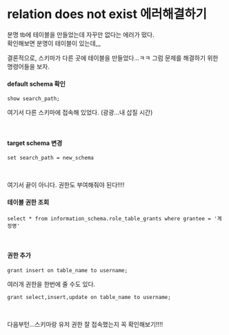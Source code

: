 # relation does not exist 에러해결하기

분명 tb에 테이블을 만들었는데 자꾸만 없다는 에러가 떴다.   
확인해보면 분명이 테이블이 있는데,,,   

결론적으로, 스키마가 다른 곳에 테이블을 만들었다...ㅋㅋ
그럼 문제를 해결하기 위한 명령어들을 보자.   

#### default schema 확인

```
show search_path;
```
여기서 다른 스키마에 접속해 있었다. (광광...내 삽질 시간)

</br>

#### target schema 변경

```
set search_path = new_schema
```

</br>

여기서 끝이 아니다. 권한도 부여해줘야 된다!!!!

#### 테이블 권한 조회

```
select * from information_schema.role_table_grants where grantee = '계정명'
```

</br>

#### 권한 추가

```
grant insert on table_name to username;
```

여러개 권한을 한번에 줄 수도 있다. 

```
grant select,insert,update on table_name to username;
```


</br>

다음부턴...스키마랑 유저 권한 잘 접속했는지 꼭 확인해보기!!!!

